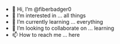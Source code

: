 - 👋 Hi, I’m @fiberbadger0
- 👀 I’m interested in ... all things
- 🌱 I’m currently learning ... everything
- 💞️ I’m looking to collaborate on ... learning
- 📫 How to reach me ... here

<!---
fiberbadger0/fiberbadger0 is a ✨ special ✨ repository because its `README.md` (this file) appears on your GitHub profile.
You can click the Preview link to take a look at your changes.
--->
